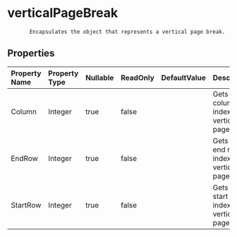 # **verticalPageBreak**

           Encapsulates the object that represents a vertical page break.            

## **Properties**

| Property Name | Property Type | Nullable |  ReadOnly | DefaultValue | Description | 
| :- | :- | :- |:- |  :- | :- |
|Column|Integer|true|false |  |Gets the column index of the vertical page break. |
|EndRow|Integer|true|false |  |Gets the end row index of the vertical page break. |
|StartRow|Integer|true|false |  |Gets the start row index of the vertical page break. |

